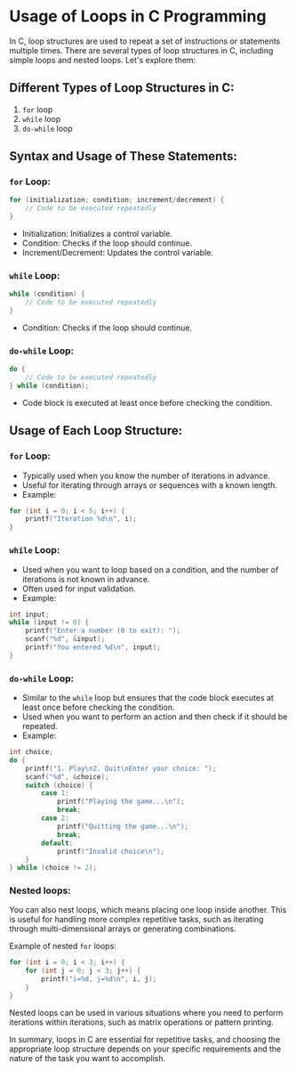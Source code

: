 # Usage of Loops in C Programming

In C, loop structures are used to repeat a set of instructions or statements multiple times. There are several types of loop structures in C, including simple loops and nested loops. Let's explore them:

## Different Types of Loop Structures in C:

1. `for` loop
2. `while` loop
3. `do-while` loop

## Syntax and Usage of These Statements:

### `for` Loop:
```c
for (initialization; condition; increment/decrement) {
    // Code to be executed repeatedly
}
```
- Initialization: Initializes a control variable.
- Condition: Checks if the loop should continue.
- Increment/Decrement: Updates the control variable.

### `while` Loop:
```c
while (condition) {
    // Code to be executed repeatedly
}
```
- Condition: Checks if the loop should continue.

### `do-while` Loop:
```c
do {
    // Code to be executed repeatedly
} while (condition);
```
- Code block is executed at least once before checking the condition.

## Usage of Each Loop Structure:

### `for` Loop:
- Typically used when you know the number of iterations in advance.
- Useful for iterating through arrays or sequences with a known length.
- Example:
```c
for (int i = 0; i < 5; i++) {
    printf("Iteration %d\n", i);
}
```

### `while` Loop:
- Used when you want to loop based on a condition, and the number of iterations is not known in advance.
- Often used for input validation.
- Example:
```c
int input;
while (input != 0) {
    printf("Enter a number (0 to exit): ");
    scanf("%d", &input);
    printf("You entered %d\n", input);
}
```

### `do-while` Loop:
- Similar to the `while` loop but ensures that the code block executes at least once before checking the condition.
- Used when you want to perform an action and then check if it should be repeated.
- Example:
```c
int choice;
do {
    printf("1. Play\n2. Quit\nEnter your choice: ");
    scanf("%d", &choice);
    switch (choice) {
        case 1:
            printf("Playing the game...\n");
            break;
        case 2:
            printf("Quitting the game...\n");
            break;
        default:
            printf("Invalid choice\n");
    }
} while (choice != 2);
```

### Nested loops:
You can also nest loops, which means placing one loop inside another. This is useful for handling more complex repetitive tasks, such as iterating through multi-dimensional arrays or generating combinations.

Example of nested `for` loops:
```c
for (int i = 0; i < 3; i++) {
    for (int j = 0; j < 3; j++) {
        printf("i=%d, j=%d\n", i, j);
    }
}
```

Nested loops can be used in various situations where you need to perform iterations within iterations, such as matrix operations or pattern printing.

In summary, loops in C are essential for repetitive tasks, and choosing the appropriate loop structure depends on your specific requirements and the nature of the task you want to accomplish.